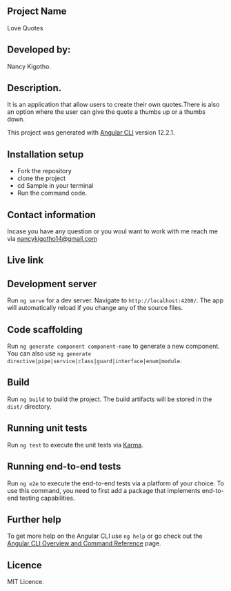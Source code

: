 ## Project Name
 Love Quotes
## Developed by:
Nancy Kigotho.
## Description.
It is an application that allow users to create their own quotes.There is also an option where the user can give the quote a thumbs up or a thumbs down.

This project was generated with [Angular CLI](https://github.com/angular/angular-cli) version 12.2.1.
## Installation setup
* Fork the repository
* clone the project
* cd Sample in your terminal
* Run the command code.
## Contact information
Incase you have any question or you woul want to work with me reach me via nancykigotho14@gmail.com
## Live link

## Development server

Run `ng serve` for a dev server. Navigate to `http://localhost:4200/`. The app will automatically reload if you change any of the source files.

## Code scaffolding

Run `ng generate component component-name` to generate a new component. You can also use `ng generate directive|pipe|service|class|guard|interface|enum|module`.

## Build

Run `ng build` to build the project. The build artifacts will be stored in the `dist/` directory.

## Running unit tests

Run `ng test` to execute the unit tests via [Karma](https://karma-runner.github.io).

## Running end-to-end tests

Run `ng e2e` to execute the end-to-end tests via a platform of your choice. To use this command, you need to first add a package that implements end-to-end testing capabilities.

## Further help

To get more help on the Angular CLI use `ng help` or go check out the [Angular CLI Overview and Command Reference](https://angular.io/cli) page.
## Licence
MIT Licence.
